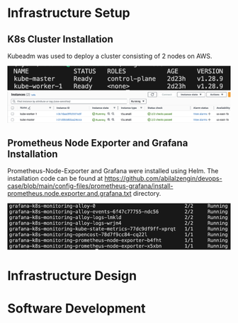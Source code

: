 # Infrastructure Setup
## K8s Cluster Installation
Kubeadm was used to deploy a cluster consisting of 2 nodes on AWS.

![Image Alt text](/images/k8s-node-info.png)
![Image Alt text](/images/aws-node-info.png)

## Prometheus Node Exporter and Grafana Installation 
Prometheus-Node-Exporter and Grafana were installed using Helm. The installation code can be found at https://github.com/abilalzengin/devops-case/blob/main/config-files/prometheus-grafana/install-prometheus.node.exporter.and.grafana.txt directory.

![Image Alt text](/images/prom-grafana-pods.png)


# Infrastructure Design

# Software Development
